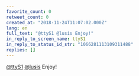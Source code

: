 ```yaml
---
favorite_count: 0
retweet_count: 0
created_at: "2018-11-24T11:07:02.000Z"
lang: en
full_text: "@ttyS1 @lusis Enjoy!"
in_reply_to_screen_name: ttyS1
in_reply_to_status_id_str: "1066281113109311488"
replies: []
---
```


[@ttyS1](https://twitter.com/ttyS1) [@lusis](https://twitter.com/lusis) Enjoy!
